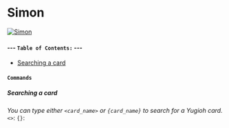 # Simon

[![Simon](http://i.imgur.com/OPU9N1O.png)](https://nodesource.com/products/nsolid)

#### --- **`Table of Contents:`** ---
- [Searching a card](#searching%20a%20card)


#### **`Commands`**

##### **Searching a card**
*You can type either `<card_name>` or `{card_name}` to search for a Yugioh card.*
`<>`:
`{}`:
